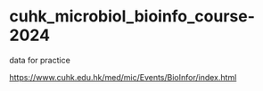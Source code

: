 # cuhk_microbiol_bioinfo_course-2024
data for practice

https://www.cuhk.edu.hk/med/mic/Events/BioInfor/index.html
